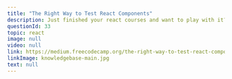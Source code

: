 ```yaml
---
title: "The Right Way to Test React Components"
description: Just finished your react courses and want to play with it? This is the right place to do that.
questionId: 33
topic: react
image: null
video: null
link: https://medium.freecodecamp.org/the-right-way-to-test-react-components-548a4736ab22
linkImage: knowledgebase-main.jpg
text: null
---
```

